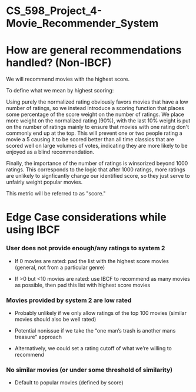 # CS_598_Project_4-Movie_Recommender_System

# How are general recommendations handled? (Non-IBCF)

We will recommend movies with the highest score.

To define what we mean by highest scoring:

Using purely the normalized rating obviously favors movies that have a low number of ratings, so we instead introduce a scoring function that places some percentage of the score weight on the number of ratings. We place more weight on the normalized rating (90%), with the last 10% weight is put on the number of ratings mainly to ensure that movies with one rating don't commonly end up at the top. This will prevent one or two people rating a movie a 5 causing it to be scored better than all time classics that are scored well on large volumes of votes, indicating they are more likely to be enjoyed as a blind recommendation. 

Finally, the importance of the number of ratings is winsorized beyond 1000 ratings. This corresponds to the logic that after 1000 ratings, more ratings are unlikely to signficantly change our identified score, so they just serve to unfairly weight popular movies.

This metric will be referred to as "score."

# Edge Case considerations while using IBCF

### User does not provide enough/any ratings to system 2 

- If 0 movies are rated: pad the list with the highest score movies (general, not from a particular genre) 

- If >0 but <10 movies are rated: use IBCF to recommend as many movies as possible, then pad this list with highest score movies 

### Movies provided by system 2 are low rated 

- Probably unlikely if we only allow ratings of the top 100 movies (similar movies should also be well rated) 

- Potential nonissue if we take the “one man’s trash is another mans treasure” approach 

- Alternatively, we could set a rating cutoff of what we’re willing to recommend 

### No similar movies (or under some threshold of similarity) 

- Default to popular movies (defined by score) 
